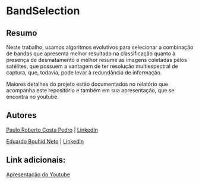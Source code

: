 # BandSelection
## Resumo

Neste trabalho, usamos algoritmos evolutivos para selecionar a combinação de bandas que apresenta melhor 
resultado na classificação quanto à presença de desmatamento e melhor resume as imagens coletadas pelos
satélites, que possuem a vantagem de ter resolução multiespectral de captura, que, todavia, pode levar 
à redundância de informação. 

Maiores detalhes do projeto estão documentados no relatório que acompanha este repositório e também em 
sua apresentação, que se encontra no youtube.

## Autores

[Paulo Roberto Costa Pedro](https://github.com/paulocostasp) | [LinkedIn](https://www.linkedin.com/in/paulo-costa-ab41851a1)

[Eduardo Bouhid Neto](https://github.com/ebouhid) | [LinkedIn](https://www.linkedin.com/in/eduardo-bouhid-neto-227a56b7/)

## Link adicionais:

[Apresentação do Youtube](https://www.youtube.com/)
